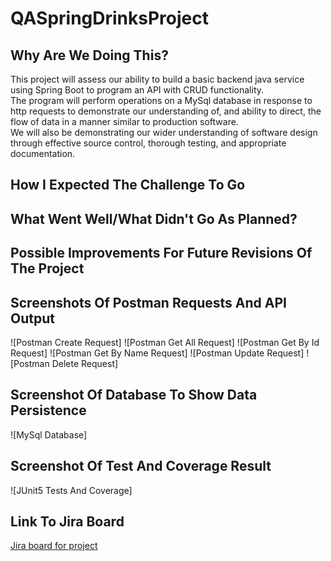 # QASpringDrinksProject

## Why Are We Doing This?

This project will assess our ability to build a basic backend java service using Spring Boot to program an API with CRUD functionality.  
The program will perform operations on a MySql database in response to http requests to demonstrate our understanding of, and ability to direct, the flow of data in a manner similar to production software.  
We will also be demonstrating our wider understanding of software design through effective source control, thorough testing, and appropriate documentation.

## How I Expected The Challenge To Go

## What Went Well/What Didn't Go As Planned?

## Possible Improvements For Future Revisions Of The Project

## Screenshots Of Postman Requests And API Output
![Postman Create Request]
![Postman Get All Request]
![Postman Get By Id Request]
![Postman Get By Name Request]
![Postman Update Request]
![Postman Delete Request]

## Screenshot Of Database To Show Data Persistence
![MySql Database]

## Screenshot Of Test And Coverage Result
![JUnit5 Tests And Coverage]

## Link To Jira Board
[Jira board for project](https://superqaadventureforce.atlassian.net/jira/software/projects/DRI/boards/3)
